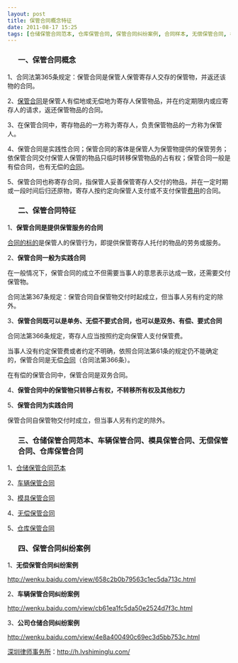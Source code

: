 ```yaml
---
layout: post
title: 保管合同概念特征
date: 2011-08-17 15:25
tags: [仓储保管合同范本, 仓库保管合同, 保管合同纠纷案例, 合同样本, 无偿保管合同, 模具保管合同, 深圳合同纠纷律师, 车辆保管合同]
---
```

<ol>
<h3>一、保管合同概念</h3>
</ol>
1、合同法第365条规定：保管合同是保管人保管寄存人交存的保管物，并返还该物的合同。

2、<a href="http://h.lvshiminglu.com/law/767.html" target="_blank">保管合同</a>是保管人有偿地或无偿地为寄存人保管物品，并在约定期限内或应寄存人的请求，返还保管物品的合同。

3、在保管合同中，寄存物品的一方称为寄存人，负责保管物品的一方称为保管人。

4、保管合同是实践性合同；保管合同的客体是保管人为保管物提供的保管劳务；依保管合同交付保管人保管的物品只临时转移保管物品的占有权；保管合同一般是有偿合同，也有无偿的<a href="http://h.lvshiminglu.com/law/category/contract" target="_blank">合同</a>。

5、保管合同也称寄存合同，指保管人妥善保管寄存人交付的物品，并在一定时期或一段时间后归还原物，寄存人按约定向保管人支付或不支付保管<a href="http://h.lvshiminglu.com/law/328.html" target="_blank">费用</a>的合同。
<ol>
<h3>二、保管合同特征</h3>
</ol>
1、<strong>保管合同是提供保管服务的合同</strong>

<a href="http://h.lvshiminglu.com/law/693.html" target="_blank">合同的标的</a>是保管人的保管行为，即提供保管寄存人托付的物品的劳务或服务。

2、<strong>保管合同一般为实践合同</strong>

在一般情况下，保管合同的成立不但需要当事人的意思表示达成一致，还需要交付保管物。

合同法第367条规定：保管合同自保管物交付时起成立，但当事人另有约定的除外。

3、<strong>保管合同既可以是单务、无偿不要式合同，也可以是双务、有偿、要式合同</strong>

合同法第366条规定，寄存人应当按照约定向保管人支付保管费。

当事人没有约定保管费或者约定不明确，依照合同法第61条的规定仍不能确定的，保管合同是无偿<a href="http://h.lvshiminglu.com/law/tag/%e5%90%88%e5%90%8c%e6%b3%95" target="_blank">合同</a>（合同法第366条）。

在有偿的保管合同中，保管合同是双务合同。

4、<strong>保管合同中的保管物只转移占有权，不转移所有权及其他权力</strong>

5、<strong>保管合同为实践合同</strong>

保管合同自保管物交付时成立，但当事人另有约定的除外。
<ol>
<h3>三、仓储保管合同范本、车辆保管合同、模具保管合同、无偿保管合同、仓库保管合同</h3>
</ol>
1、<a href="http://www.law-lib.com/htfb/htfb_view.asp?id=13021" target="_blank">仓储保管合同范本</a>

2、<a href="http://wenku.baidu.com/view/d7a409d049649b6648d74724.html" target="_blank">车辆保管合同</a>

3、<a href="http://wenku.baidu.com/view/74a50a85ec3a87c24028c4ac.html" target="_blank">模具保管合同</a>

4、<a href="http://wenku.baidu.com/view/4137372558fb770bf78a557e.html" target="_blank">无偿保管合同</a>

5、<a href="http://wenku.baidu.com/view/f3c03c3a580216fc700afd47.html" target="_blank">仓库保管合同</a>
<ol>
<h3>四、保管合同纠纷案例</h3>
</ol>
1、<strong>无偿保管合同纠纷案例</strong>

<a href="http://wenku.baidu.com/view/658c2b0b79563c1ec5da713c.html" target="_blank">http://wenku.baidu.com/view/658c2b0b79563c1ec5da713c.html</a>

2、<strong>车辆保管合同纠纷案例</strong>

<a href="http://wenku.baidu.com/view/cb61ea1fc5da50e2524d7f3c.html" target="_blank">http://wenku.baidu.com/view/cb61ea1fc5da50e2524d7f3c.html</a>

3、<strong>公司仓储合同纠纷案例</strong>

<a href="http://wenku.baidu.com/view/4e8a400490c69ec3d5bb753c.html" target="_blank">http://wenku.baidu.com/view/4e8a400490c69ec3d5bb753c.html</a>

<a href="http://h.lvshiminglu.com/">深圳律师事务所</a>：<a href="http://h.lvshiminglu.com/">http://h.lvshiminglu.com/</a>

